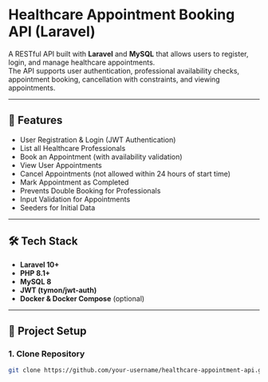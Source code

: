 # Healthcare Appointment Booking API (Laravel)

A RESTful API built with **Laravel** and **MySQL** that allows users to register, login, and manage healthcare appointments.  
The API supports user authentication, professional availability checks, appointment booking, cancellation with constraints, and viewing appointments.

---

## 🚀 Features
- User Registration & Login (JWT Authentication)
- List all Healthcare Professionals
- Book an Appointment (with availability validation)
- View User Appointments
- Cancel Appointments (not allowed within 24 hours of start time)
- Mark Appointment as Completed
- Prevents Double Booking for Professionals
- Input Validation for Appointments
- Seeders for Initial Data

---

## 🛠️ Tech Stack
- **Laravel 10+**
- **PHP 8.1+**
- **MySQL 8**
- **JWT (tymon/jwt-auth)**
- **Docker & Docker Compose** (optional)

---

## 📂 Project Setup

### 1. Clone Repository
```bash
git clone https://github.com/your-username/healthcare-appointment-api.git
